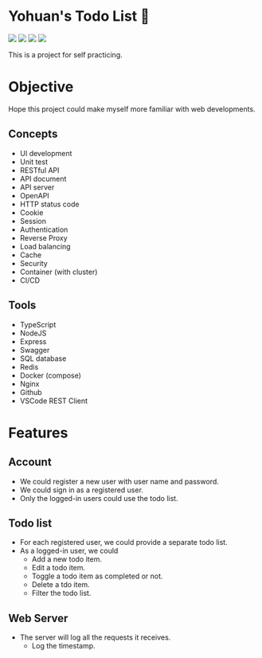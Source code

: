 # Yohuan's Todo List 📝

![][statement-coverage-badge] ![][branch-coverage-badge] ![][function-coverage-badge] ![][line-coverage-badge]

This is a project for self practicing.

[statement-coverage-badge]: https://img.shields.io/endpoint?url=https://gist.githubusercontent.com/Yohuan/d9f55aaede2b2fa01fadae7530f9849d/raw/jest_statement_coverage.json
[branch-coverage-badge]: https://img.shields.io/endpoint?url=https://gist.githubusercontent.com/Yohuan/d9f55aaede2b2fa01fadae7530f9849d/raw/jest_branch_coverage.json
[function-coverage-badge]: https://img.shields.io/endpoint?url=https://gist.githubusercontent.com/Yohuan/d9f55aaede2b2fa01fadae7530f9849d/raw/jest_function_coverage.json
[line-coverage-badge]: https://img.shields.io/endpoint?url=https://gist.githubusercontent.com/Yohuan/d9f55aaede2b2fa01fadae7530f9849d/raw/jest_line_coverage.json

# Objective

Hope this project could make myself more familiar with web developments.

## Concepts

- UI development
- Unit test
- RESTful API
- API document
- API server
- OpenAPI
- HTTP status code
- Cookie
- Session
- Authentication
- Reverse Proxy
- Load balancing
- Cache
- Security
- Container (with cluster)
- CI/CD

## Tools

- TypeScript
- NodeJS
- Express
- Swagger
- SQL database
- Redis
- Docker (compose)
- Nginx
- Github
- VSCode REST Client

# Features

## Account

- We could register a new user with user name and password.
- We could sign in as a registered user.
- Only the logged-in users could use the todo list.
## Todo list

- For each registered user, we could provide a separate todo list.
- As a logged-in user, we could
  - Add a new todo item.
  - Edit a todo item.
  - Toggle a todo item as completed or not.
  - Delete a tdo item.
  - Filter the todo list.

## Web Server

- The server will log all the requests it receives.
  - Log the timestamp.
